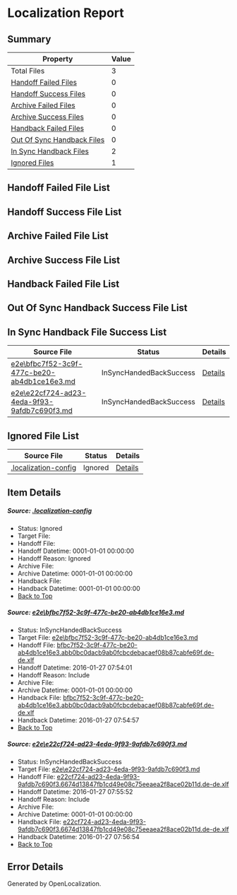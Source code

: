 # <a name='report-top'></a> Localization Report

## Summary
 Property | Value 
 -------- | ----- 
 Total Files | 3
[ Handoff Failed Files ](#handoff-failed-list)| 0
[ Handoff Success Files ](#handoff-success-list)| 0
[ Archive Failed Files ](#archive-failed-list)| 0
[ Archive Success Files ](#archive-success-list)| 0
[ Handback Failed Files ](#handback-failed-list)| 0
[ Out Of Sync Handback Files ](#outofsync-handback-success-list)| 0
[ In Sync Handback Files ](#insync-handback-success-list)| 2
[ Ignored Files ](#ignored-list)| 1

## <a name='handoff-failed-list'></a> Handoff Failed File List

## <a name='handoff-success-list'></a> Handoff Success File List

## <a name='archive-failed-list'></a> Archive Failed File List

## <a name='archive-success-list'></a> Archive Success File List

## <a name='handback-failed-list'></a> Handback Failed File List

## <a name='outofsync-handback-success-list'></a> Out Of Sync Handback Success File List

## <a name='insync-handback-success-list'></a> In Sync Handback File Success List
 Source File | Status | Details 
 ----------- | ------ | ------- 
 [e2e\bfbc7f52-3c9f-477c-be20-ab4db1ce16e3.md](https://github.com/OpenLocalizationTest/oltest/blob/1e18cb01ece32030acdeed6e1de9a833c69ef67e/e2e/bfbc7f52-3c9f-477c-be20-ab4db1ce16e3.md) | InSyncHandedBackSuccess | [Details](#60c40d6b4202098e8d7df741f593ee6dfac708ef1)
 [e2e\e22cf724-ad23-4eda-9f93-9afdb7c690f3.md](https://github.com/OpenLocalizationTest/oltest/blob/869147df18276e6293d8624ba1dcca324c60d55d/e2e/e22cf724-ad23-4eda-9f93-9afdb7c690f3.md) | InSyncHandedBackSuccess | [Details](#08885d97b7dc8920d947eab2aff0905992dcd9472)

## <a name='ignored-list'></a> Ignored File List
 Source File | Status | Details 
 ----------- | ------ | ------- 
 [.localization-config](https://github.com/OpenLocalizationTest/oltest/blob/869147df18276e6293d8624ba1dcca324c60d55d/.localization-config) | Ignored | [Details](#e4725be8631cbe979bbe0fa8b97cd75f1fd41d4d0)

## Item Details
##### <a name='e4725be8631cbe979bbe0fa8b97cd75f1fd41d4d0'></a> Source: [.localization-config](https://github.com/OpenLocalizationTest/oltest/blob/869147df18276e6293d8624ba1dcca324c60d55d/.localization-config)
* Status: Ignored
* Target File: 
* Handoff File: 
* Handoff Datetime: 0001-01-01 00:00:00
* Handoff Reason: Ignored
* Archive File: 
* Archive Datetime: 0001-01-01 00:00:00
* Handback File: 
* Handback Datetime: 0001-01-01 00:00:00
* [Back to Top](#report-top)

##### <a name='60c40d6b4202098e8d7df741f593ee6dfac708ef1'></a> Source: [e2e\bfbc7f52-3c9f-477c-be20-ab4db1ce16e3.md](https://github.com/OpenLocalizationTest/oltest/blob/1e18cb01ece32030acdeed6e1de9a833c69ef67e/e2e/bfbc7f52-3c9f-477c-be20-ab4db1ce16e3.md)
* Status: InSyncHandedBackSuccess
* Target File: [e2e\bfbc7f52-3c9f-477c-be20-ab4db1ce16e3.md](https://github.com/OpenLocalizationTestOrg/oltest.de-de/blob/871c92fcd478a3e92899ced7c62909fe5ec7cdaa/e2e/bfbc7f52-3c9f-477c-be20-ab4db1ce16e3.md)
* Handoff File: [bfbc7f52-3c9f-477c-be20-ab4db1ce16e3.abb0bc0dacb9ab0fcbcdebacaef08b87cabfe69f.de-de.xlf](https://github.com/OpenLocalizationTestOrg/olhandoff/blob/88f01fa413495bd9704c9879419298b3012f1ab1/ol-handoff/OpenLocalizationTestOrg/oltest.de-de/tianzh/bfbc7f52-3c9f-477c-be20-ab4db1ce16e3.abb0bc0dacb9ab0fcbcdebacaef08b87cabfe69f.de-de.xlf)
* Handoff Datetime: 2016-01-27 07:54:01
* Handoff Reason: Include
* Archive File: 
* Archive Datetime: 0001-01-01 00:00:00
* Handback File: [bfbc7f52-3c9f-477c-be20-ab4db1ce16e3.abb0bc0dacb9ab0fcbcdebacaef08b87cabfe69f.de-de.xlf](https://github.com/OpenLocalizationTestOrg/olhandback/blob/55ede9546b9e3a6f046df132962f704c4beaf23c/ol-handback/OpenLocalizationTestOrg/oltest.de-de/tianzh/bfbc7f52-3c9f-477c-be20-ab4db1ce16e3.abb0bc0dacb9ab0fcbcdebacaef08b87cabfe69f.de-de.xlf)
* Handback Datetime: 2016-01-27 07:54:57
* [Back to Top](#report-top)

##### <a name='08885d97b7dc8920d947eab2aff0905992dcd9472'></a> Source: [e2e\e22cf724-ad23-4eda-9f93-9afdb7c690f3.md](https://github.com/OpenLocalizationTest/oltest/blob/869147df18276e6293d8624ba1dcca324c60d55d/e2e/e22cf724-ad23-4eda-9f93-9afdb7c690f3.md)
* Status: InSyncHandedBackSuccess
* Target File: [e2e\e22cf724-ad23-4eda-9f93-9afdb7c690f3.md](https://github.com/OpenLocalizationTestOrg/oltest.de-de/blob/d110db9e8fd6663242153e411d69f6696a11d9b2/e2e/e22cf724-ad23-4eda-9f93-9afdb7c690f3.md)
* Handoff File: [e22cf724-ad23-4eda-9f93-9afdb7c690f3.6674d13847fb1cd49e08c75eeaea2f8ace02b11d.de-de.xlf](https://github.com/OpenLocalizationTestOrg/olhandoff/blob/032fa58c010c77193afb027a4d3ce7581b41bf9b/ol-handoff/OpenLocalizationTestOrg/oltest.de-de/tianzh/e22cf724-ad23-4eda-9f93-9afdb7c690f3.6674d13847fb1cd49e08c75eeaea2f8ace02b11d.de-de.xlf)
* Handoff Datetime: 2016-01-27 07:55:52
* Handoff Reason: Include
* Archive File: 
* Archive Datetime: 0001-01-01 00:00:00
* Handback File: [e22cf724-ad23-4eda-9f93-9afdb7c690f3.6674d13847fb1cd49e08c75eeaea2f8ace02b11d.de-de.xlf](https://github.com/OpenLocalizationTestOrg/olhandback/blob/dc8af430972062da359b75540ea072e7c7ab869d/ol-handback/OpenLocalizationTestOrg/oltest.de-de/tianzh/e22cf724-ad23-4eda-9f93-9afdb7c690f3.6674d13847fb1cd49e08c75eeaea2f8ace02b11d.de-de.xlf)
* Handback Datetime: 2016-01-27 07:56:54
* [Back to Top](#report-top)


## Error Details

Generated by OpenLocalization.
